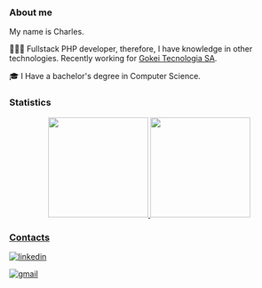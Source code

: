 ### About me
My name is Charles.

👨🏻‍💻 Fullstack PHP developer, therefore, I have knowledge in other technologies. Recently working for [Gokei Tecnologia SA](https://gokeitecnologia.com.br/).

🎓 I Have a bachelor's degree in Computer Science.

### Statistics
<div align="center">
  <a href="https://github.com/Xurlz">
  <img height="180em" src="https://github-readme-stats.vercel.app/api?username=Xurlz&show_icons=true&theme=dark&include_all_commits=true&count_private=true"/>
  <img height="180em" src="https://github-readme-stats.vercel.app/api/top-langs/?username=Xurlz&layout=compact&langs_count=7&theme=dark"/>
</div>

### Contacts 

[![linkedin](https://img.shields.io/badge/LinkedIn-0077B5?style=for-the-badge&logo=linkedin&logoColor=white)](www.linkedin.com/in/charlessenasantos)

[![gmail](https://img.shields.io/badge/Gmail-D14836?style=for-the-badge&logo=gmail&logoColor=white)](mailto:charles.sena.sa@gmail.com)
